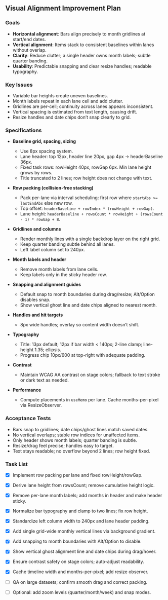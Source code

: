 ## Visual Alignment Improvement Plan

### Goals
- **Horizontal alignment**: Bars align precisely to month gridlines at start/end dates.
- **Vertical alignment**: Items stack to consistent baselines within lanes without overlap.
- **Clarity**: Reduce clutter; a single header owns month labels; subtle quarter banding.
- **Usability**: Predictable snapping and clear resize handles; readable typography.

### Key Issues
- Variable bar heights create uneven baselines.
- Month labels repeat in each lane cell and add clutter.
- Gridlines are per-cell; continuity across lanes appears inconsistent.
- Vertical spacing is estimated from text length, causing drift.
- Resize handles and date chips don’t snap clearly to grid.

### Specifications

- **Baseline grid, spacing, sizing**
  - Use 8px spacing system.
  - Lane header: top 12px, header line 20px, gap 4px → headerBaseline 36px.
  - Fixed task rows: rowHeight 40px, rowGap 6px. Min lane height grows by rows.
  - Title truncated to 2 lines; row height does not change with text.

- **Row packing (collision-free stacking)**
  - Pack per-lane via interval scheduling: first row where `startAbs >= lastEndAbs` else new row.
  - Top offset: `headerBaseline + rowIndex * (rowHeight + rowGap)`.
  - Lane height: `headerBaseline + rowsCount * rowHeight + (rowsCount - 1) * rowGap + 8`.

- **Gridlines and columns**
  - Render monthly lines with a single backdrop layer on the right grid.
  - Keep quarter banding subtle behind all lanes.
  - Left label column set to 240px.

- **Month labels and header**
  - Remove month labels from lane cells.
  - Keep labels only in the sticky header row.

- **Snapping and alignment guides**
  - Default snap to month boundaries during drag/resize; Alt/Option disables snap.
  - Show vertical ghost line and date chips aligned to nearest month.

- **Handles and hit targets**
  - 8px wide handles; overlay so content width doesn’t shift.

- **Typography**
  - Title: 13px default; 12px if bar width < 140px; 2-line clamp; line-height 1.35; ellipsis.
  - Progress chip 10px/600 at top-right with adequate padding.

- **Contrast**
  - Maintain WCAG AA contrast on stage colors; fallback to text stroke or dark text as needed.

- **Performance**
  - Compute placements in `useMemo` per lane. Cache months-per-pixel via ResizeObserver.

### Acceptance Tests
- Bars snap to gridlines; date chips/ghost lines match saved dates.
- No vertical overlaps; stable row indices for unaffected items.
- Only header shows month labels; quarter banding is subtle.
- Resize/drag feel precise; handles easy to target.
- Text stays readable; no overflow beyond 2 lines; row height fixed.

### Task List
- [x] Implement row packing per lane and fixed rowHeight/rowGap.
- [x] Derive lane height from rowsCount; remove cumulative height logic.
- [x] Remove per-lane month labels; add months in header and make header sticky.
- [x] Normalize bar typography and clamp to two lines; fix row height.
- [x] Standardize left column width to 240px and lane header padding.
- [x] Add single grid-wide monthly vertical lines via background gradient.
- [x] Add snapping to month boundaries with Alt/Option to disable.
- [x] Show vertical ghost alignment line and date chips during drag/hover.
- [x] Ensure contrast safety on stage colors; auto-adjust readability.
- [x] Cache timeline width and months-per-pixel; add resize observer.
- [ ] QA on large datasets; confirm smooth drag and correct packing.
- [ ] Optional: add zoom levels (quarter/month/week) and snap modes.


